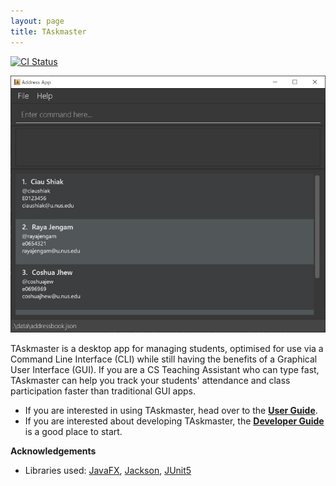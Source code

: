 ```yaml
---
layout: page
title: TAskmaster
---
```


[![CI Status](https://github.com/AY2021S1-CS2103-F09-1/tp/workflows/Java%20CI/badge.svg)](https://github.com/AY2021S1-CS2103-F09-1/tp/actions)

![Ui](images/Ui.png)

TAskmaster is a desktop app for managing students, optimised 
for use via a Command Line Interface (CLI) while still having 
the benefits of a Graphical User Interface (GUI). If you are a 
CS Teaching Assistant who can type fast, TAskmaster can help you 
track your students' attendance and class participation faster 
than traditional GUI apps.

* If you are interested in using TAskmaster, head over to the [**User Guide**](UserGuide.md).
* If you are interested about developing TAskmaster, the [**Developer Guide**](DeveloperGuide.md) is a good place to start.


**Acknowledgements**

* Libraries used: [JavaFX](https://openjfx.io/), [Jackson](https://github.com/FasterXML/jackson), [JUnit5](https://github.com/junit-team/junit5)
